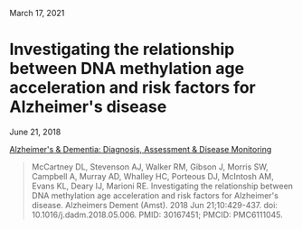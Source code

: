 March 17, 2021

# Investigating the relationship between DNA methylation age acceleration and risk factors for Alzheimer's disease

June 21, 2018

[Alzheimer's & Dementia: Diagnosis, Assessment & Disease Monitoring](https://doi.org/10.1016/j.dadm.2018.05.006)

> McCartney DL, Stevenson AJ, Walker RM, Gibson J, Morris SW, Campbell A, Murray
> AD, Whalley HC, Porteous DJ, McIntosh AM, Evans KL, Deary IJ, Marioni RE.
> Investigating the relationship between DNA methylation age acceleration and
> risk factors for Alzheimer's disease. Alzheimers Dement (Amst). 2018 Jun
> 21;10:429-437. doi: 10.1016/j.dadm.2018.05.006. PMID: 30167451; PMCID:
> PMC6111045.


